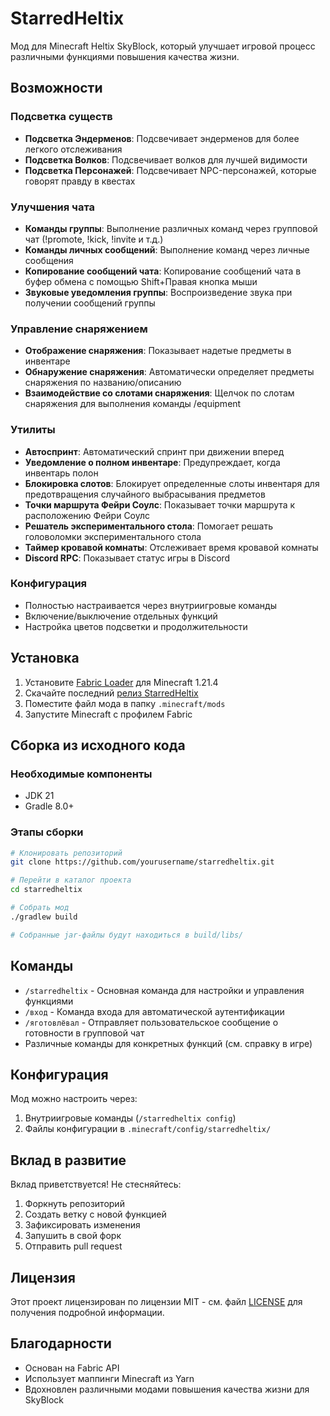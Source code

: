 # StarredHeltix

Мод для Minecraft Heltix SkyBlock, который улучшает игровой процесс различными функциями повышения качества жизни.

## Возможности

### Подсветка существ
- **Подсветка Эндерменов**: Подсвечивает эндерменов для более легкого отслеживания
- **Подсветка Волков**: Подсвечивает волков для лучшей видимости
- **Подсветка Персонажей**: Подсвечивает NPC-персонажей, которые говорят правду в квестах

### Улучшения чата
- **Команды группы**: Выполнение различных команд через групповой чат (!promote, !kick, !invite и т.д.)
- **Команды личных сообщений**: Выполнение команд через личные сообщения
- **Копирование сообщений чата**: Копирование сообщений чата в буфер обмена с помощью Shift+Правая кнопка мыши
- **Звуковые уведомления группы**: Воспроизведение звука при получении сообщений группы

### Управление снаряжением
- **Отображение снаряжения**: Показывает надетые предметы в инвентаре
- **Обнаружение снаряжения**: Автоматически определяет предметы снаряжения по названию/описанию
- **Взаимодействие со слотами снаряжения**: Щелчок по слотам снаряжения для выполнения команды /equipment

### Утилиты
- **Автоспринт**: Автоматический спринт при движении вперед
- **Уведомление о полном инвентаре**: Предупреждает, когда инвентарь полон
- **Блокировка слотов**: Блокирует определенные слоты инвентаря для предотвращения случайного выбрасывания предметов
- **Точки маршрута Фейри Соулс**: Показывает точки маршрута к расположению Фейри Соулс
- **Решатель экспериментального стола**: Помогает решать головоломки экспериментального стола
- **Таймер кровавой комнаты**: Отслеживает время кровавой комнаты
- **Discord RPC**: Показывает статус игры в Discord

### Конфигурация
- Полностью настраивается через внутриигровые команды
- Включение/выключение отдельных функций
- Настройка цветов подсветки и продолжительности

## Установка

1. Установите [Fabric Loader](https://fabricmc.net/use/) для Minecraft 1.21.4
2. Скачайте последний [релиз StarredHeltix](https://github.com/yourusername/starredheltix/releases)
3. Поместите файл мода в папку `.minecraft/mods`
4. Запустите Minecraft с профилем Fabric

## Сборка из исходного кода

### Необходимые компоненты
- JDK 21
- Gradle 8.0+

### Этапы сборки
```bash
# Клонировать репозиторий
git clone https://github.com/yourusername/starredheltix.git

# Перейти в каталог проекта
cd starredheltix

# Собрать мод
./gradlew build

# Собранные jar-файлы будут находиться в build/libs/
```

## Команды

- `/starredheltix` - Основная команда для настройки и управления функциями
- `/вход` - Команда входа для автоматической аутентификации
- `/яготовлёвал` - Отправляет пользовательское сообщение о готовности в групповой чат
- Различные команды для конкретных функций (см. справку в игре)

## Конфигурация

Мод можно настроить через:
1. Внутриигровые команды (`/starredheltix config`)
2. Файлы конфигурации в `.minecraft/config/starredheltix/`

## Вклад в развитие

Вклад приветствуется! Не стесняйтесь:
1. Форкнуть репозиторий
2. Создать ветку с новой функцией
3. Зафиксировать изменения
4. Запушить в свой форк
5. Отправить pull request

## Лицензия

Этот проект лицензирован по лицензии MIT - см. файл [LICENSE](LICENSE) для получения подробной информации.

## Благодарности

- Основан на Fabric API
- Использует маппинги Minecraft из Yarn
- Вдохновлен различными модами повышения качества жизни для SkyBlock